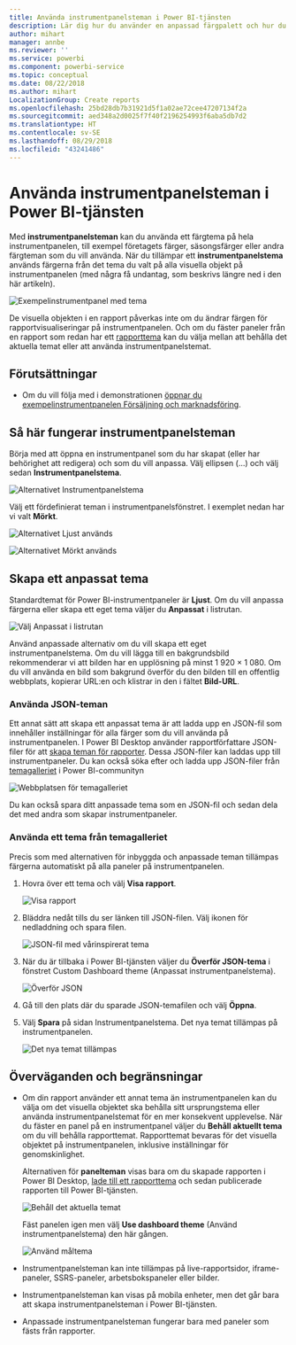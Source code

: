 ```yaml
---
title: Använda instrumentpanelsteman i Power BI-tjänsten
description: Lär dig hur du använder en anpassad färgpalett och hur du tillämpar den på en hel instrumentpanel i Power BI-tjänsten
author: mihart
manager: annbe
ms.reviewer: ''
ms.service: powerbi
ms.component: powerbi-service
ms.topic: conceptual
ms.date: 08/22/2018
ms.author: mihart
LocalizationGroup: Create reports
ms.openlocfilehash: 25bd28db7b31921d5f1a02ae72cee47207134f2a
ms.sourcegitcommit: aed348a2d0025f7f40f2196254993f6aba5db7d2
ms.translationtype: HT
ms.contentlocale: sv-SE
ms.lasthandoff: 08/29/2018
ms.locfileid: "43241486"
---
```

# <a name="use-dashboard-themes-in-power-bi-service"></a>Använda instrumentpanelsteman i Power BI-tjänsten
Med **instrumentpanelsteman** kan du använda ett färgtema på hela instrumentpanelen, till exempel företagets färger, säsongsfärger eller andra färgteman som du vill använda. När du tillämpar ett **instrumentpanelstema** används färgerna från det tema du valt på alla visuella objekt på instrumentpanelen (med några få undantag, som beskrivs längre ned i den här artikeln).

![Exempelinstrumentpanel med tema](media/service-dashboard-themes/power-bi-full-dashboard-theme.png)

De visuella objekten i en rapport påverkas inte om du ändrar färgen för rapportvisualiseringar på instrumentpanelen. Och om du fäster paneler från en rapport som redan har ett [rapporttema](desktop-report-themes.md) kan du välja mellan att behålla det aktuella temat eller att använda instrumentpanelstemat.


## <a name="prerequisites"></a>Förutsättningar
* Om du vill följa med i demonstrationen [öppnar du exempelinstrumentpanelen Försäljning och marknadsföring](sample-datasets.md).


## <a name="how-dashboard-themes-work"></a>Så här fungerar instrumentpanelsteman
Börja med att öppna en instrumentpanel som du har skapat (eller har behörighet att redigera) och som du vill anpassa. Välj ellipsen (...) och välj sedan **Instrumentpanelstema**. 

![Alternativet Instrumentpanelstema](media/service-dashboard-themes/power-bi-dashboard-theme.png)

Välj ett fördefinierat teman i instrumentpanelsfönstret.  I exemplet nedan har vi valt **Mörkt**.

![Alternativet Ljust används](media/service-dashboard-themes/power-bi-theme-menu.png)

![Alternativet Mörkt används](media/service-dashboard-themes/power-bi-theme-dark.png)

## <a name="create-a-custom-theme"></a>Skapa ett anpassat tema

Standardtemat för Power BI-instrumentpaneler är **Ljust**. Om du vill anpassa färgerna eller skapa ett eget tema väljer du **Anpassat** i listrutan. 

![Välj Anpassat i listrutan](media/service-dashboard-themes/power-bi-theme-custom.png)

Använd anpassade alternativ om du vill skapa ett eget instrumentpanelstema. Om du vill lägga till en bakgrundsbild rekommenderar vi att bilden har en upplösning på minst 1 920 × 1 080. Om du vill använda en bild som bakgrund överför du den bilden till en offentlig webbplats, kopierar URL:en och klistrar in den i fältet **Bild-URL**. 

### <a name="using-json-themes"></a>Använda JSON-teman
Ett annat sätt att skapa ett anpassat tema är att ladda upp en JSON-fil som innehåller inställningar för alla färger som du vill använda på instrumentpanelen. I Power BI Desktop använder rapportförfattare JSON-filer för att [skapa teman för rapporter](desktop-report-themes.md). Dessa JSON-filer kan laddas upp till instrumentpaneler. Du kan också söka efter och ladda upp JSON-filer från [temagalleriet](https://community.powerbi.com/t5/Themes-Gallery/bd-p/ThemesGallery) i Power BI-communityn 

![Webbplatsen för temagalleriet](media/service-dashboard-themes/power-bi-theme-gallery.png)

Du kan också spara ditt anpassade tema som en JSON-fil och sedan dela det med andra som skapar instrumentpaneler. 

### <a name="use-a-theme-from-the-theme-gallery"></a>Använda ett tema från temagalleriet

Precis som med alternativen för inbyggda och anpassade teman tillämpas färgerna automatiskt på alla paneler på instrumentpanelen. 

1. Hovra över ett tema och välj **Visa rapport**.

    ![Visa rapport](media/service-dashboard-themes/power-bi-choose-theme.png)

2. Bläddra nedåt tills du ser länken till JSON-filen.  Välj ikonen för nedladdning och spara filen.

    ![JSON-fil med vårinspirerat tema](media/service-dashboard-themes/power-bi-theme-json.png)

3. När du är tillbaka i Power BI-tjänsten väljer du **Överför JSON-tema** i fönstret Custom Dashboard theme (Anpassat instrumentpanelstema).

    ![Överför JSON](media/service-dashboard-themes/power-bi-upload-theme.png)

4. Gå till den plats där du sparade JSON-temafilen och välj **Öppna**.

5. Välj **Spara** på sidan Instrumentpanelstema. Det nya temat tillämpas på instrumentpanelen.

    ![Det nya temat tillämpas](media/service-dashboard-themes/power-bi-json.png)

## <a name="considerations-and-limitations"></a>Överväganden och begränsningar

* Om din rapport använder ett annat tema än instrumentpanelen kan du välja om det visuella objektet ska behålla sitt ursprungstema eller använda instrumentpanelstemat för en mer konsekvent upplevelse. När du fäster en panel på en instrumentpanel väljer du **Behåll aktuellt tema** om du vill behålla rapporttemat. Rapporttemat bevaras för det visuella objektet på instrumentpanelen, inklusive inställningar för genomskinlighet. 

    Alternativen för **panelteman** visas bara om du skapade rapporten i Power BI Desktop, [lade till ett rapporttema](desktop-report-themes.md) och sedan publicerade rapporten till Power BI-tjänsten. 

    ![Behåll det aktuella temat](media/service-dashboard-themes/power-bi-keep-current.png)

    Fäst panelen igen men välj **Use dashboard theme** (Använd instrumentpanelstema) den här gången.

    ![Använd måltema](media/service-dashboard-themes/power-bi-use-destination.png)

* Instrumentpanelsteman kan inte tillämpas på live-rapportsidor, iframe-paneler, SSRS-paneler, arbetsbokspaneler eller bilder.
* Instrumentpanelsteman kan visas på mobila enheter, men det går bara att skapa instrumentpanelsteman i Power BI-tjänsten. 
* Anpassade instrumentpanelsteman fungerar bara med paneler som fästs från rapporter. 

